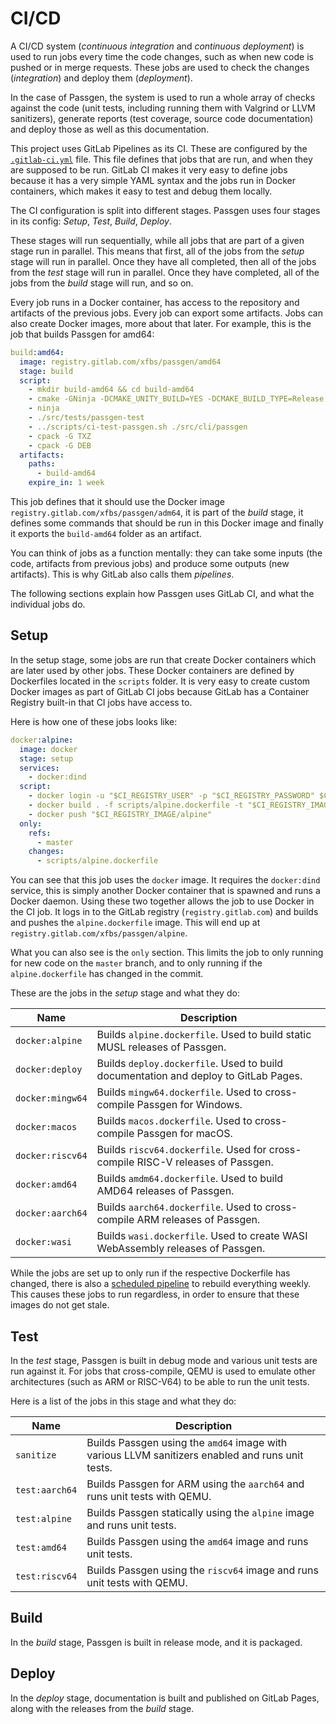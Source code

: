 # CI/CD

A CI/CD system (*continuous integration* and *continuous deployment*) is used
to run jobs every time the code changes, such as when new code is pushed
or in merge requests. These jobs are used to check the changes (*integration*)
and deploy them (*deployment*). 

In the case of Passgen, the system is used to run a whole array of checks
against the code (unit tests, including running them with Valgrind or LLVM
sanitizers), generate reports (test coverage, source code documentation) and
deploy those as well as this documentation.

This project uses GitLab Pipelines as its CI. These are configured by the
[`.gitlab-ci.yml`][gitlabciyml] file. This file defines that jobs that are run,
and when they are supposed to be run. GitLab CI makes it very easy to define
jobs because it has a very simple YAML syntax and the jobs run in Docker
containers, which makes it easy to test and debug them locally.

The CI configuration is split into different stages. Passgen uses four stages
in its config: *Setup*, *Test*, *Build*, *Deploy*.

These stages will run sequentially, while all jobs that are part of a given
stage run in parallel. This means that first, all of the jobs from the *setup*
stage will run in parallel. Once they have all completed, then all of the jobs
from the *test* stage will run in parallel. Once they have completed, all of
the jobs from the *build* stage will run, and so on.

Every job runs in a Docker container, has access to the repository and
artifacts of the previous jobs. Every job can export some artifacts. Jobs can
also create Docker images, more about that later. For example, this is the job
that builds Passgen for amd64:

```yaml
build:amd64:
  image: registry.gitlab.com/xfbs/passgen/amd64
  stage: build
  script:
    - mkdir build-amd64 && cd build-amd64
    - cmake -GNinja -DCMAKE_UNITY_BUILD=YES -DCMAKE_BUILD_TYPE=Release -DPASSGEN_SECCOMP=YES ..
    - ninja
    - ./src/tests/passgen-test
    - ../scripts/ci-test-passgen.sh ./src/cli/passgen
    - cpack -G TXZ
    - cpack -G DEB
  artifacts:
    paths:
      - build-amd64
    expire_in: 1 week
```

This job defines that it should use the Docker image
`registry.gitlab.com/xfbs/passgen/adm64`, it is part of the *build* stage, it
defines some commands that should be run in this Docker image and finally it
exports the `build-amd64` folder as an artifact.

You can think of jobs as a function mentally: they can take some inputs (the
code, artifacts from previous jobs) and produce some outputs (new artifacts).
This is why GitLab also calls them *pipelines*.

The following sections explain how Passgen uses GitLab CI, and what the
individual jobs do.

## Setup

In the setup stage, some jobs are run that create Docker containers which are
later used by other jobs. These Docker containers are defined by Dockerfiles
located in the `scripts` folder. It is very easy to create custom Docker images
as part of GitLab CI jobs because GitLab has a Container Registry built-in that
CI jobs have access to.

Here is how one of these jobs looks like:

```yaml
docker:alpine:
  image: docker
  stage: setup
  services:
    - docker:dind
  script:
    - docker login -u "$CI_REGISTRY_USER" -p "$CI_REGISTRY_PASSWORD" $CI_REGISTRY
    - docker build . -f scripts/alpine.dockerfile -t "$CI_REGISTRY_IMAGE/alpine"
    - docker push "$CI_REGISTRY_IMAGE/alpine"
  only:
    refs:
      - master
    changes:
      - scripts/alpine.dockerfile
```

You can see that this job uses the `docker` image. It requires the
`docker:dind` service, this is simply another Docker container that is spawned
and runs a Docker daemon. Using these two together allows the job to use Docker
in the CI job. It logs in to the GitLab registry (`registry.gitlab.com`) and
builds and pushes the `alpine.dockerfile` image. This will end up at
`registry.gitlab.com/xfbs/passgen/alpine`.

What you can also see is the `only` section. This limits the job to only
running for new code on the `master` branch, and to only running if the
`alpine.dockerfile` has changed in the commit.

These are the jobs in the *setup* stage and what they do:

| Name | Description |
| --- | --- |
| `docker:alpine` | Builds `alpine.dockerfile`. Used to build static MUSL releases of Passgen. |
| `docker:deploy` | Builds `deploy.dockerfile`. Used to build documentation and deploy to GitLab Pages. |
| `docker:mingw64` | Builds `mingw64.dockerfile`. Used to cross-compile Passgen for Windows. |
| `docker:macos` | Builds `macos.dockerfile`. Used to cross-compile Passgen for macOS. |
| `docker:riscv64` | Builds `riscv64.dockerfile`. Used for cross-compile RISC-V releases of Passgen. |
| `docker:amd64` | Builds `amdm64.dockerfile`. Used to build AMD64 releases of Passgen. |
| `docker:aarch64` | Builds `aarch64.dockerfile`. Used to cross-compile ARM releases of Passgen. |
| `docker:wasi` | Builds `wasi.dockerfile`. Used to create WASI WebAssembly releases of Passgen. |

While the jobs are set up to only run if the respective Dockerfile has changed,
there is also a [scheduled pipeline][schedule] to rebuild everything weekly.
This causes these jobs to run regardless, in order to ensure that these images
do not get stale.

[schedule]: https://gitlab.com/xfbs/passgen/-/pipeline_schedules

## Test

In the *test* stage, Passgen is built in debug mode and various unit tests are run against it. For jobs that cross-compile, QEMU is used to emulate other architectures (such as ARM or RISC-V64) to be able to run the unit tests.

Here is a list of the jobs in this stage and what they do:

| Name | Description |
| --- | --- |
| `sanitize` | Builds Passgen using the `amd64` image with various LLVM sanitizers enabled and runs unit tests. |
| `test:aarch64` | Builds Passgen for ARM using the `aarch64` and runs unit tests with QEMU. |
| `test:alpine` | Builds Passgen statically using the `alpine` image and runs unit tests. |
| `test:amd64` | Builds Passgen using the `amd64` image and runs unit tests. |
| `test:riscv64` | Builds Passgen using the `riscv64` image and runs unit tests with QEMU. |

## Build

In the *build* stage, Passgen is built in release mode, and it is packaged.

## Deploy

In the *deploy* stage, documentation is built and published on GitLab Pages, along with the releases from the *build* stage.

[gitlabciyml]: https://gitlab.com/xfbs/passgen/-/blob/master/.gitlab-ci.yml
